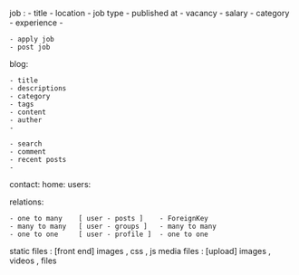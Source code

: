 job :
    - title
    - location
    - job type
    - published at
    - vacancy
    - salary
    - category
    - experience
    -

    - apply job
    - post job


blog:

    - title
    - descriptions
    - category
    - tags
    - content
    - auther
    -

    - search
    - comment
    - recent posts
    -

contact:
home:
users:


relations:

    - one to many    [ user - posts ]    - ForeignKey
    - many to many   [ user - groups ]   - many to many
    - one to one     [ user - profile ]  - one to one


static files : [front end] images , css , js
media files : [upload] images , videos , files
